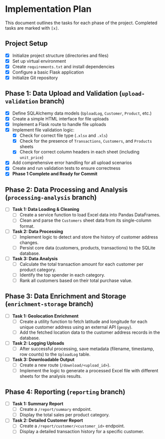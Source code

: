 # Implementation Plan

This document outlines the tasks for each phase of the project. Completed tasks are marked with `[x]`.

## Project Setup
- [x] Initialize project structure (directories and files)
- [x] Set up virtual environment
- [x] Create `requirements.txt` and install dependencies
- [x] Configure a basic Flask application
- [x] Initialize Git repository

## Phase 1: Data Upload and Validation (`upload-validation` branch)
- [x] Define SQLAlchemy data models (`UploadLog`, `Customer`, `Product`, etc.)
- [x] Create a simple HTML interface for file uploads
- [x] Implement a Flask route to handle file uploads
- [x] Implement file validation logic:
  - [x] Check for correct file type (`.xlsx` and `.xls`)
  - [x] Check for the presence of `Transactions`, `Customers`, and `Products` sheets
  - [x] Check for correct column headers in each sheet (including `unit_price`)
- [x] Add comprehensive error handling for all upload scenarios
- [x] Create and run validation tests to ensure correctness
- [x] **Phase 1 Complete and Ready for Commit**

## Phase 2: Data Processing and Analysis (`processing-analysis` branch)
- [ ] **Task 1: Data Loading & Cleaning**
  - [ ] Create a service function to load Excel data into Pandas DataFrames.
  - [ ] Clean and parse the `Customers` sheet data from its single-column format.
- [ ] **Task 2: Data Processing**
  - [ ] Implement logic to detect and store the history of customer address changes.
  - [ ] Persist core data (customers, products, transactions) to the SQLite database.
- [ ] **Task 3: Data Analysis**
  - [ ] Calculate the total transaction amount for each customer per product category.
  - [ ] Identify the top spender in each category.
  - [ ] Rank all customers based on their total purchase value.

## Phase 3: Data Enrichment and Storage (`enrichment-storage` branch)
- [ ] **Task 1: Geolocation Enrichment**
  - [ ] Create a utility function to fetch latitude and longitude for each unique customer address using an external API (`geopy`).
  - [ ] Add the fetched location data to the customer address records in the database.
- [ ] **Task 2: Logging Uploads**
  - [ ] After successful processing, save metadata (filename, timestamp, row counts) to the `UploadLog` table.
- [ ] **Task 3: Downloadable Output**
  - [ ] Create a new route (`/download/<upload_id>`).
  - [ ] Implement the logic to generate a processed Excel file with different sheets for the analysis results.

## Phase 4: Reporting (`reporting` branch)
- [ ] **Task 1: Summary Report**
  - [ ] Create a `/report/summary` endpoint.
  - [ ] Display the total sales per product category.
- [ ] **Task 2: Detailed Customer Report**
  - [ ] Create a `/report/customer/<customer_id>` endpoint.
  - [ ] Display a detailed transaction history for a specific customer.
